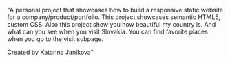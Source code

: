 "A personal project that showcases how to build a responsive static website for a
company/product/portfolio. This project showcases semantic HTML5, custom CSS.
Also this project show you how beautiful my country is. And what can you see when you visit Slovakia. 
You can find favorite places when you go to the visit subpage.


Created by Katarina Janikova"